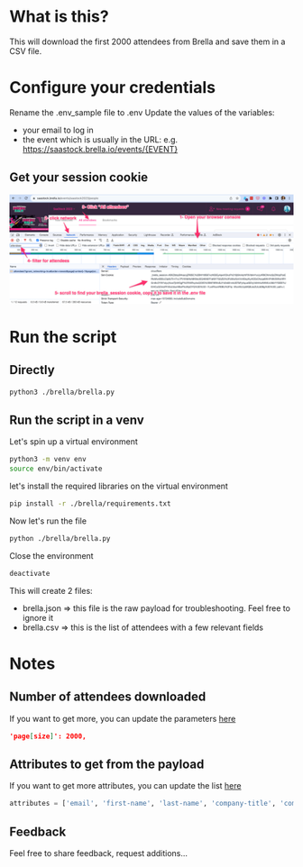 What is this?
=============
This will download the first 2000 attendees from Brella and save them in a CSV file.

# Configure your credentials
Rename the .env_sample file to .env
Update the values of the variables:
- your email to log in
- the event which is usually in the URL: e.g. https://saastock.brella.io/events/{EVENT}

## Get your session cookie
![Instructions for Brella](../static/brella_instructions.png)

# Run the script
## Directly
```bash
python3 ./brella/brella.py
```

## Run the script in a venv 
Let's spin up a virtual environment
``` bash
python3 -m venv env
source env/bin/activate
```
let's install the required libraries on the virtual environment
``` bash
pip install -r ./brella/requirements.txt
```
Now let's run the file
```bash
python ./brella/brella.py
```

Close the environment
```bash
deactivate
```

This will create 2 files:
- brella.json => this file is the raw payload for troubleshooting. Feel free to ignore it
- brella.csv => this is the list of attendees with a few relevant fields

# Notes
## Number of attendees downloaded
If you want to get more, you can update the parameters [here](brella.py)
```JSON
'page[size]': 2000,
```

## Attributes to get from the payload
If you want to get more attributes, you can update the list [here](brella.py)
```python
attributes = ['email', 'first-name', 'last-name', 'company-title', 'company-name', 'website', 'linkedin']
```

## Feedback
Feel free to share feedback, request additions...